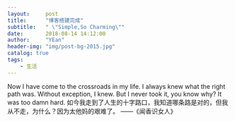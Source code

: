 ```yaml
---
layout:     post
title:      "博客搭建完成"
subtitle:   " \"Simple,So Charming\""
date:       2018-08-14 14:12:00
author:     "YEan"
header-img: "img/post-bg-2015.jpg"
catalog: true
tags:
    - 生活
---
```


Now I have come to the crossroads in my life. I always knew what the right path was. Without exception, I knew. But I never took it, you know why? It was too damn hard. 如今我走到了人生的十字路口，我知道哪条路是对的，但我从不走，为什么？因为太他妈的艰难了。 
——《闻香识女人》
